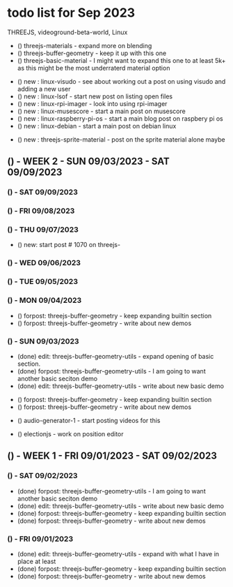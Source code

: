 # todo list for Sep 2023

THREEJS, videoground-beta-world, Linux

<!-------- ----------
-- EDIT 5k+ - Focus more so on a top ten of sorts to get to 5000+ words and 10+ demos and beyond
---------- --------->
* () threejs-materials - expand more on blending
* () threejs-buffer-geometry - keep it up with this one
* () threejs-basic-material - I might want to expand this one to at least 5k+ as this might be the most underraterd material option
<!-------- ----------
-- NEW POST IDEAS FOR LINUX
---------- --------->
* () new : linux-visudo - see about working out a post on using visudo and adding a new user
* () new : linux-lsof - start new post on listing open files
* () new : linux-rpi-imager - look into using rpi-imager
* () new : linux-musescore - start a main post on musescore
* () new : linux-raspberry-pi-os - start a main blog post on raspbery pi os
* () new : linux-debian - start a main post on debian linux
<!-------- ----------
-- NEW POST IDEAS THREEJS
---------- --------->
* () new : threejs-sprite-material - post on the sprite material alone maybe

<!-------- ----------
-- WEEK 2
---------- --------->
## () - WEEK 2 - SUN 09/03/2023 - SAT 09/09/2023




### () - SAT 09/09/2023

### () - FRI 09/08/2023

### () - THU 09/07/2023
* () new: start post # 1070 on threejs-

### () - WED 09/06/2023

### () - TUE 09/05/2023

### () - MON 09/04/2023
<!-- EDIT 5k+ -->
* () forpost: threejs-buffer-geometry - keep expanding builtin section
* () forpost: threejs-buffer-geometry - write about new demos

### () - SUN 09/03/2023
* (done) edit: threejs-buffer-geometry-utils - expand opening of basic section.
* (done) forpost: threejs-buffer-geometry-utils - I am going to want another basic seciton demo
* (done) edit: threejs-buffer-geometry-utils - write about new basic demo
<!-- EDIT 5k+ -->
* () forpost: threejs-buffer-geometry - keep expanding builtin section
* () forpost: threejs-buffer-geometry - write about new demos
<!-- videoground-beta-world -->
* () audio-generator-1 - start posting videos for this
<!-- electionjs -->
* () electionjs - work on position editor

<!-------- ----------
-- WEEK 1
---------- --------->
## () - WEEK 1 - FRI 09/01/2023 - SAT 09/02/2023

### () - SAT 09/02/2023
* (done) forpost: threejs-buffer-geometry-utils - I am going to want another basic seciton demo
* (done) edit: threejs-buffer-geometry-utils - write about new basic demo
* (done) forpost: threejs-buffer-geometry - keep expanding builtin section
* (done) forpost: threejs-buffer-geometry - write about new demos

### () - FRI 09/01/2023
* (done) edit: threejs-buffer-geometry-utils - expand with what I have in place at least
* (done) forpost: threejs-buffer-geometry - keep expanding builtin section
* (done) forpost: threejs-buffer-geometry - write about new demos


